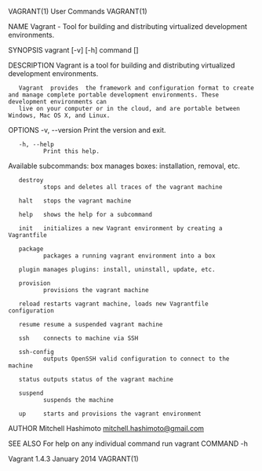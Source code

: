 VAGRANT(1)                                                                  User Commands                                                                 VAGRANT(1)

NAME
       Vagrant - Tool for building and distributing virtualized development environments.

SYNOPSIS
       vagrant [-v] [-h] command [<args>]

DESCRIPTION
       Vagrant is a tool for building and distributing virtualized development environments.

       Vagrant  provides  the framework and configuration format to create and manage complete portable development environments. These development environments can
       live on your computer or in the cloud, and are portable between Windows, Mac OS X, and Linux.

OPTIONS
       -v, --version
              Print the version and exit.

       -h, --help
              Print this help.

   Available subcommands:
       box    manages boxes: installation, removal, etc.

       destroy
              stops and deletes all traces of the vagrant machine

       halt   stops the vagrant machine

       help   shows the help for a subcommand

       init   initializes a new Vagrant environment by creating a Vagrantfile

       package
              packages a running vagrant environment into a box

       plugin manages plugins: install, uninstall, update, etc.

       provision
              provisions the vagrant machine

       reload restarts vagrant machine, loads new Vagrantfile configuration

       resume resume a suspended vagrant machine

       ssh    connects to machine via SSH

       ssh-config
              outputs OpenSSH valid configuration to connect to the machine

       status outputs status of the vagrant machine

       suspend
              suspends the machine

       up     starts and provisions the vagrant environment

AUTHOR
       Mitchell Hashimoto <mitchell.hashimoto@gmail.com>

SEE ALSO
       For help on any individual command run vagrant COMMAND -h

Vagrant 1.4.3                                                               January 2014                                                                  VAGRANT(1)
